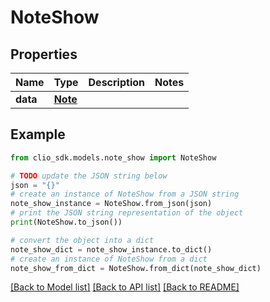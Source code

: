 # NoteShow


## Properties

Name | Type | Description | Notes
------------ | ------------- | ------------- | -------------
**data** | [**Note**](Note.md) |  | 

## Example

```python
from clio_sdk.models.note_show import NoteShow

# TODO update the JSON string below
json = "{}"
# create an instance of NoteShow from a JSON string
note_show_instance = NoteShow.from_json(json)
# print the JSON string representation of the object
print(NoteShow.to_json())

# convert the object into a dict
note_show_dict = note_show_instance.to_dict()
# create an instance of NoteShow from a dict
note_show_from_dict = NoteShow.from_dict(note_show_dict)
```
[[Back to Model list]](../README.md#documentation-for-models) [[Back to API list]](../README.md#documentation-for-api-endpoints) [[Back to README]](../README.md)


